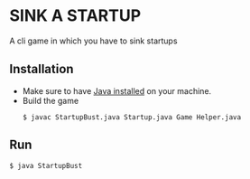 # SINK A STARTUP
A cli game in which you have to sink startups

## Installation
 - Make sure to have [Java installed](https://docs.oracle.com/en/java/) on your machine.
 - Build the game
    ```console
    $ javac StartupBust.java Startup.java Game Helper.java 
    ```
## Run
```console
$ java StartupBust
```
